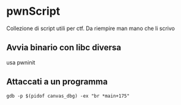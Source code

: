 # pwnScript
Collezione di script utili per ctf. Da riempire man mano che li scrivo


## Avvia binario con libc diversa
usa pwninit

## Attaccati a un programma 
```gdb -p $(pidof canvas_dbg) -ex "br *main+175" ```

